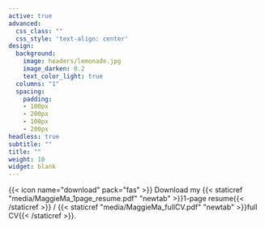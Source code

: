 ```yaml
---
active: true
advanced:
  css_class: ""
  css_style: 'text-align: center'
design:
  background:
    image: headers/lemonade.jpg
    image_darken: 0.2
    text_color_light: true
  columns: "1"
  spacing:
    padding:
    - 100px
    - 200px
    - 100px
    - 200px
headless: true
subtitle: ""
title: ""
weight: 10
widget: blank
---
```

{{< icon name="download" pack="fas" >}} Download my {{< staticref "media/MaggieMa_1page_resume.pdf" "newtab" >}}1-page resume{{< /staticref >}} / {{< staticref "media/MaggieMa_fullCV.pdf" "newtab" >}}full CV{{< /staticref >}}.  
